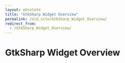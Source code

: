 ```yaml
---
layout: obsolete
title: "GtkSharp Widget Overview"
permalink: /old_site/GtkSharp_Widget_Overview/
redirect_from:
  - /GtkSharp_Widget_Overview/
---
```


GtkSharp Widget Overview
========================



